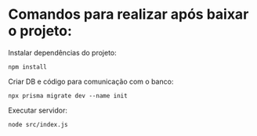 # Comandos para realizar após baixar o projeto:

Instalar dependências do projeto:

`npm install`

Criar DB e código para comunicação com o banco:

`npx prisma migrate dev --name init`

Executar servidor:

`node src/index.js`
